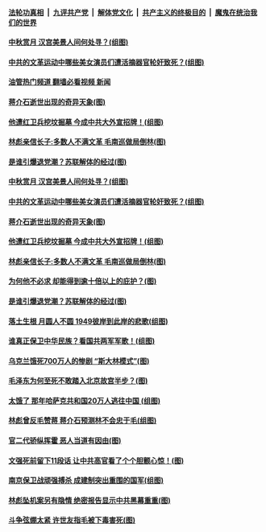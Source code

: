 ####  [法轮功真相](../../../../basic/blob/master/README.md?t=09191501) &nbsp;|&nbsp; [九评共产党](../../../../9ping.md/blob/master/README.md?t=09191501) &nbsp;|&nbsp; [解体党文化](../../../../jtdwh.md/blob/master/README.md?t=09191501)  &nbsp;|&nbsp; [共产主义的终极目的](../../../../gczydzjmd.md/blob/master/README.md?t=09191501) &nbsp;|&nbsp; [魔鬼在统治我们的世界](../../../../mgztzwmdsj.md/blob/master/README.md?t=09191501) 

#### [中秋赏月 汉宫美景人间何处寻？(组图)](../pages/p6/983026.md?t=09191501) 

#### [中共的文革运动中哪些美女演员们遭活摘器官轮奸致死？(组图)](../pages/p6/1016317.md?t=09191501) 

#### [油管热门频道 翻墙必看视频 新闻](http://45.76.130.85:81/youtube.html?09191501)

#### [蒋介石逝世出现的奇异天象(图)](../pages/p6/1016982.md?t=09191501) 

#### [他遭红卫兵挖坟掘墓 今成中共大外宣招牌！(组图)](../pages/p6/1016972.md?t=09191501) 

#### [林彪亲信长子:多数人不满文革 毛南巡做局倒林(图)](../pages/p6/1016947.md?t=09191501) 

#### [是谁引爆退党潮？苏联解体的经过(图)](../pages/p6/1016918.md?t=09191501) 

#### [中秋赏月 汉宫美景人间何处寻？(组图)](../pages/p6/983026.md?t=09191501) 

#### [中共的文革运动中哪些美女演员们遭活摘器官轮奸致死？(组图)](../pages/p6/1016317.md?t=09191501) 

#### [蒋介石逝世出现的奇异天象(图)](../pages/p6/1016982.md?t=09191501) 

#### [他遭红卫兵挖坟掘墓 今成中共大外宣招牌！(组图)](../pages/p6/1016972.md?t=09191501) 

#### [林彪亲信长子:多数人不满文革 毛南巡做局倒林(图)](../pages/p6/1016947.md?t=09191501) 

#### [为何他不必求 却能得到逾十倍以上的庇护？(图)](../pages/p6/1016954.md?t=09191501) 

#### [是谁引爆退党潮？苏联解体的经过(图)](../pages/p6/1016918.md?t=09191501) 

#### [落土生根 月圆人不圆 1949彼岸到此岸的悲歌(组图)](../pages/p6/1014779.md?t=09191501) 

#### [谁真正保卫中华民族？看国共两军军歌！(组图)](../pages/p6/1016780.md?t=09191501) 

#### [乌克兰饿死700万人的惨剧 “斯大林模式”(图)](../pages/p6/1016855.md?t=09191501) 


#### [毛泽东为何至死不敢踏入北京故宫半步？(图)](../pages/p6/1016122.md?t=09191501) 


#### [太饿了 那年哈萨克共和国20万人逃往中国 (组图)](../pages/p6/1016763.md?t=09191501) 

#### [林彪曾反毛赞蒋 蒋介石预测林不会忠于毛(组图)](../pages/p6/1016695.md?t=09191501) 

#### [官二代骄纵挥霍 恶人当道有因由(图)](../pages/p6/1016703.md?t=09191501) 

#### [文强死前留下11段话 让中共高官看了个个胆颤心惊！(图)](../pages/p6/1016121.md?t=09191501) 

#### [南京保卫战顽强搏杀 成建制突出重围的国军(组图)](../pages/p6/1016621.md?t=09191501) 

#### [林彪坠机案另有隐情 绝密报告显示中共黑幕重重(图)](../pages/p6/1016323.md?t=09191501) 

#### [斗争弦绷太紧 许世友指毛被下毒害死(图)](../pages/p6/1016527.md?t=09191501) 

<img src='http://gfw-breaker.win/goodnews/indexes/p6.md' width='0px' height='0px'/>
